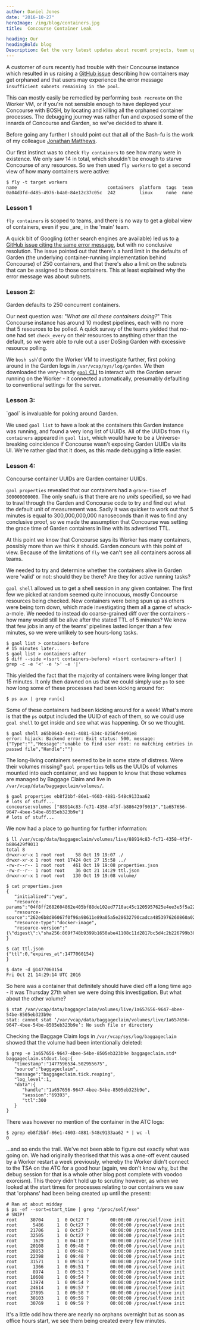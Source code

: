 ```yaml
---
author: Daniel Jones
date: "2016-10-27"
heroImage: /img/blog/containers.jpg
title:  Concourse Container Leak

heading: Our
headingBold: blog
Description: Get the very latest updates about recent projects, team updates, thoughts and industry news from our team of EngineerBetter experts.
---
```


A customer of ours recently had trouble with their Concourse instance which resulted in us raising a [GitHub issue](https://github.com/concourse/baggageclaim/issues/6) describing how containers may get orphaned and that users may experience the error message `insufficient subnets remaining in the pool`.

This can mostly easily be remedied by performing `bosh recreate` on the Worker VM, or if you're not sensible enough to have deployed your Concourse with BOSH, by locating and killing all the orphaned container processes. The debugging journey was rather fun and exposed some of the innards of Concourse and Garden, so we've decided to share it.
<!--more-->
Before going any further I should point out that all of the Bash-fu is the work of my colleague [Jonathan Matthews](https://twitter.com/jpluscplusm).

Our first instinct was to check `fly containers` to see how many were in existence. We only saw 14 in total, which shouldn't be enough to starve Concourse of any resources. So we then used `fly workers` to get a second view of how many containers were active:

```shell_session
$ fly -t target workers
name                                  containers  platform  tags  team
0a04d3fd-d485-4976-b4a0-84e12c37c05c  242         linux     none  none
```

<section class="boxout">
  <h3>Lesson 1</h3>

  <p><code>fly containers</code> is scoped to teams, and there is no way to get a global view of containers, even if you _are_ in the 'main' team.</p>
</section>

A quick bit of Googling (other search engines are available) led us to [a GitHub issue citing the same error message](https://github.com/cloudfoundry/guardian/issues/53), but with no conclusive resolution. The issue pointed out that there's a hard limit in the defaults of Garden (the underlying container-running implementation behind Concourse) of 250 containers, and that there's also a limit on the subnets that can be assigned to those containers. This at least explained why the error message was about subnets.

<section class="boxout">
  <h3>Lesson 2:</h3>

  <p>Garden defaults to 250 concurrent containers.</p>
</section>

Our next question was: "_What are all these containers doing?_" This Concourse instance has around 10 modest pipelines, each with no more that 5 resources to be polled. A quick survey of the teams yielded that no-one had set `check_every` on their resources to anything other than the default, so we were able to rule out a user DoSing Garden with excessive resource polling.

We `bosh ssh`'d onto the Worker VM to investigate further, first poking around in the Garden logs in `/var/vcap/sys/log/garden`. We then downloaded the very-handy [`gaol` CLI](https://github.com/contraband/gaol) to interact with the Garden server running on the Worker - it connected automatically, presumably defaulting to conventional settings for the server.

<section class="boxout">
  <h3>Lesson 3:</h3>

  <p>`gaol` is invaluable for poking around Garden.</p>
</section>

We used `gaol list` to have a look at the containers this Garden instance was running, and found a very long list of UUIDs. All of the UUIDs from `fly containers` appeared in `gaol list`, which would have to be a Universe-breaking coincidence if Concourse wasn't exposing Garden UUIDs via its UI. We're rather glad that it does, as this made debugging a little easier.

<section class="boxout">
  <h3>Lesson 4:</h3>

  <p>Concourse container UUIDs are Garden container UUIDs.</p>
</section>

`gaol properties` revealed that our containers had a `grace-time` of `300000000000`. The only snafu is that there are no _units_ specified, so we had to trawl through the Garden and Concourse code to try and find out what the default unit of measurement was. Sadly it was quicker to work out that 5 minutes is equal to 300,000,000,000 nanoseconds than it was to find any conclusive proof, so we made the assumption that Concourse was setting the grace time of Garden containers in line with its advertised TTL.

At this point we know that Concourse says its Worker has many containers, possibly more than we think it should. Garden concurs with this point of view. Because of the limitations of `fly` we can't see all containers across all teams.

We needed to try and determine whether the containers alive in Garden were 'valid' or not: should they be there? Are they for active running tasks?

`gaol shell` allowed us to get a shell session in any given container. The first few we picked at random seemed quite innocuous, mostly Concourse resources being checked. New containers were being spun up as others were being torn down, which made investigating them all a game of whack-a-mole. We needed to instead do coarse-grained diff over the containers - how many would still be alive after the stated TTL of 5 minutes? We knew that few jobs in any of the teams' pipelines lasted longer than a few minutes, so we were unlikely to see hours-long tasks.

```shell_session
$ gaol list > containers-before
# 15 minutes later...
$ gaol list > containers-after
$ diff --side <(sort containers-before) <(sort containers-after) | grep -c -e '<' -e '>' -e '|'
```

This yielded the fact that the majority of containers were living longer that 15 minutes. It only then dawned on us that we could simply use `ps` to see how long some of these processes had been kicking around for:

```shell_session
$ ps aux | grep run[c]
```

Some of these containers had been kicking around for a week! What's more is that the `ps` output included the UUID of each of them, so we could use `goal shell` to get inside and see what was happening. Or so we thought.

```shell_session
$ gaol shell a65b0643-4e41-4081-634c-0256fe4e91e8
error: hijack: Backend error: Exit status: 500, message: {"Type":"","Message":"unable to find user root: no matching entries in passwd file","Handle":""}
```

The long-living containers seemed to be in some state of distress. Were their volumes missing? `gaol properties` tells us the UUIDs of volumes mounted into each container, and we happen to know that those volumes are managed by Baggage Claim and live in `/var/vcap/data/baggageclaim/volumes/`.

```shell_session
$ gaol properties eb8f2bbf-86e1-4603-4881-548c9133aa62
# lots of stuff...
concourse:volumes ["88914c83-fc71-4358-4f3f-b886429f9013","1a657656-9647-4bee-54be-8505eb323b9e"]
# lots of stuff...
```

We now had a place to go hunting for further information:

```shell_session
$ ll /var/vcap/data/baggageclaim/volumes/live/88914c83-fc71-4358-4f3f-b886429f9013
total 8
drwxr-xr-x 1 root root    58 Oct 19 19:07 ./
drwxr-xr-x 1 root root 17424 Oct 27 15:58 ../
-rw-r--r-- 1 root root   461 Oct 19 19:08 properties.json
-rw-r--r-- 1 root root    36 Oct 21 14:29 ttl.json
drwxr-xr-x 1 root root   130 Oct 19 19:08 volume/

$ cat properties.json
{
   "initialized":"yep",
   "resource-params":"04f8ff2682604862e405bf88de102ed7710ac45c1205957625e4ee3e5f5a2241e453614acc451345b91bafc88f38804019c7492444595674e94e8cf4be53817f",
   "resource-source":"262e6b8d86067f0f96a98611e89a05a5e28632790cadca4853976260860a02342e93a7bc8b0a0ddf2577654ff03dac5c2cc64a4c7497eafa35edfefd161e946d",
   "resource-type":"docker-image",
   "resource-version":"{\"digest\":\"sha256:869f748b9399b1650abe41108c11d2817bc5d4c2b226799b3041ca74bf3f88ca\"}"
}

$ cat ttl.json
{"ttl":0,"expires_at":1477060154}
}

$ date -d @1477060154
Fri Oct 21 14:29:14 UTC 2016
```

So here was a container that definitely should have died off a long time ago - it was Thursday 27th when we were doing this investigation. But what about the other volume?

```shell_session
$ stat /var/vcap/data/baggageclaim/volumes/live/1a657656-9647-4bee-54be-8505eb323b9e
stat: cannot stat ‘/var/vcap/data/baggageclaim/volumes/live/1a657656-9647-4bee-54be-8505eb323b9e’: No such file or directory
```

Checking the Baggage Claim logs in `/var/vcap/sys/log/baggageclaim` showed that the volume had been intentionally deleted:

```shell_session
$ grep -e 1a657656-9647-4bee-54be-8505eb323b9e baggageclaim.std*
baggageclaim.stdout.log:{
   "timestamp":"1477596534.502955675",
   "source":"baggageclaim",
   "message":"baggageclaim.tick.reaping",
   "log_level":1,
   "data":{
      "handle":"1a657656-9647-4bee-54be-8505eb323b9e",
      "session":"69393",
      "ttl":300
   }
}
```

There was however no mention of the container in the ATC logs:

```shell_session
$ zgrep eb8f2bbf-86e1-4603-4881-548c9133aa62 * | wc -l
0
```

...and so ends the trail. We've not been able to figure out exactly what was going on. We had originally theorised that this was a one-off event caused by a Worker restart a week previously, whereby the Worker didn't connect to the TSA on the ATC for a good hour (again, we don't know why, but the debug session for that is a whole other blog post complete with voodoo exorcism). This theory didn't hold up to scrutiny however, as when we looked at the start times for processes relating to our containers we saw that 'orphans' had been being created up until the present:

```shell_session
# Ran at about midday
$ ps -ef --sort=start_time | grep "/proc/self/exe"
# SNIP!
root     30704     1  0 Oct27 ?        00:00:00 /proc/self/exe init
root      5486     1  0 Oct27 ?        00:00:00 /proc/self/exe init
root     21706     1  0 Oct27 ?        00:00:00 /proc/self/exe init
root     32505     1  0 Oct27 ?        00:00:00 /proc/self/exe init
root      1629     1  0 04:10 ?        00:00:00 /proc/self/exe init
root     20108     1  0 09:48 ?        00:00:00 /proc/self/exe init
root     20853     1  0 09:48 ?        00:00:00 /proc/self/exe init
root     22398     1  0 09:48 ?        00:00:00 /proc/self/exe init
root     31571     1  0 09:51 ?        00:00:00 /proc/self/exe init
root      1366     1  0 09:51 ?        00:00:00 /proc/self/exe init
root      8974     1  0 09:53 ?        00:00:00 /proc/self/exe init
root     10608     1  0 09:54 ?        00:00:00 /proc/self/exe init
root     13974     1  0 09:54 ?        00:00:00 /proc/self/exe init
root     24614     1  0 09:57 ?        00:00:00 /proc/self/exe init
root     27895     1  0 09:58 ?        00:00:00 /proc/self/exe init
root     30103     1  0 09:59 ?        00:00:00 /proc/self/exe init
root     30769     1  0 09:59 ?        00:00:00 /proc/self/exe init
```

It's a little odd how there are nearly no orphans overnight but as soon as office hours start, we see them being created every few minutes.
